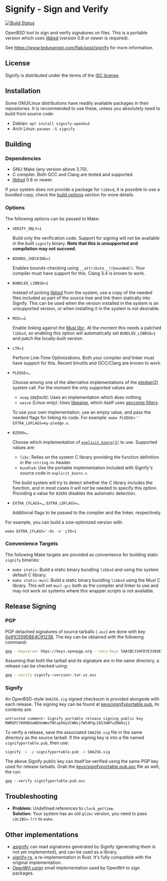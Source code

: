 # Signify - Sign and Verify

[![Build Status](https://img.shields.io/endpoint.svg?url=https%3A%2F%2Factions-badge.atrox.dev%2Faperezdc%2Fsignify%2Fbadge&style=flat)](https://actions-badge.atrox.dev/aperezdc/signify/goto)

OpenBSD tool to sign and verify signatures on files. This is a portable
version which uses [libbsd](http://libbsd.freedesktop.org/wiki/) (version
0.8 or newer is required).

See https://www.tedunangst.com/flak/post/signify for more information.

## License

Signify is distributed under the terms of the [ISC
license](https://opensource.org/licenses/isc-license.txt).


## Installation

Some GNU/Linux distributions have readily available packages in their
repositories. It is recommended to use these, unless you absolutely need to
build from source code:

-   Debian: `apt install signify-openbsd`
-   Arch Linux: `pacman -S signify`


## Building

### Dependencies

* GNU Make (any version above 3.70).
* C compiler. Both GCC and Clang are tested and supported.
* [libbsd](http://libbsd.freedesktop.org/wiki/) 0.8 or newer.

If your system does not provide a package for `libbsd`, it is possible to use
a bundled copy, check the [build options](#options) section for more details.


### Options

The following options can be passed to Make:

* `VERIFY_ONLY=1`

    Build only the verification code. Support for signing will not
    be available in the built `signify` binary. **Note that this is
    unsupported and compilation may not succeed.**

* `BOUNDS_CHECKING=1`

    Enables bounds-checking using `__attribute__((bounded))`. Your
    compiler must have support for this. Clang 3.4 is known to work.

* `BUNDLED_LIBBSD=1`

    Instead of picking [libbsd](http://libbsd.freedesktop.org/wiki/) from the
    system, use a copy of the needed files included as part of the source tree
    and link them statically into Signify. This can be used when the version
    installed in the system is an unsupported version, or when installing it
    in the system is not desirable.

* `MUSL=1`

    Enable linking against the [Musl libc](http://www.musl-libc.org/). At the
    moment this needs a patched `libbsd`, so enabling this option will
    automatically set `BUNDLED_LIBBSD=1` and patch the locally-built version.

* `LTO=1`

    Perform Link-Time Optimizations. Both your compiler *and* linker
    must have support for this. Recent binutils and GCC/Clang are
    known to work.

* `PLEDGE=…`

    Choose among one of the alternative implementations of the
    [pledge(2)](https://man.openbsd.org/pledge.2)
    system call. For the moment the only supported values are:

    - `noop` *(default)*: Uses an implementation which does nothing
    - `waive` *(Linux-only)*: Uses
      [libwaive](https://github.com/dimkr/libwaive), which itself uses
      [seccomp filters](https://en.wikipedia.org/wiki/Seccomp).

    To use your own implementation, use an empty value, and pass
    the needed flags for linking its code. For example:
    `make PLEDGE='' EXTRA_LDFLAGS=my-pledge.o`.

* `BZERO=…`

    Choose which implementation of
    [`explicit_bzero(3)`](https://man.openbsd.org/bzero.3)
    to use. Supported values are:

    - `libc`: Relies on the system C library providing the function definition
      in the `<string.h>` header.
    - `bundled`: Use the portable implementation included with Signify's source
      code in `explicit_bzero.c`.

    The build system will try to detect whether the C library includes the
    function, and in most cases it will *not* be needed to specify this option.
    Providing a value for `BZERO` disables the automatic detection.

* `EXTRA_CFLAGS=…`, `EXTRA_LDFLAGS=…`

    Additional flags to be passed to the compiler and the linker,
    respectively.

For example, you can build a size-optimized version with:

    make EXTRA_CFLAGS='-Os -s' LTO=1


### Convenience Targets

The following Make targets are provided as convenience for building static
`signify` binaries:

* `make static`: Build a static binary bundling `libbsd` and using the system
  default C library.
* `make static-musl`: Build a static binary bundling `libbsd` using the Musl
  C library. This will set `musl-gcc` both as the compiler and linker to use
  and may not work on systems where this wrapper scripts is not available.


## Release Signing

### PGP

PGP detached signatures of source tarballs (`.asc`) are done with key
[0x91C559DBE4C9123B](https://keys.openpgp.org/search?q=5AA3BC334FD7E3369E7C77B291C559DBE4C9123B).
The key can be obtained with the following command:

```sh
gpg --keyserver hkps://keys.openpgp.org --recv-keys 5AA3BC334FD7E3369E7C77B291C559DBE4C9123B
```

Assuming that both the tarball and its signature are in the same directory,
a release can be checked using:

```sh
gpg --verify signify-<version>.tar.xz.asc
```

### Signify

An OpenBSD-style `SHA256.sig` signed checksum is provided alongside with each
release. The signing key can be found at
[keys/signifyportable.pub](keys/signifyportable.pub), its contents are:

```
untrusted comment: Signify portable release signing public key
RWRQFCY809DUoWEHxWmoTNtxph6yUlWNsjfW54PqLI6S3dWfuZN4Ovj1
```

To verify a release, save the associated `SHA256.sig` file in the same
directory as the source tarball. If the signing key is into a file named
`signifyportable.pub`, then use:

```sh
signify -C -p signifyportable.pub -x SHA256.sig
```

The above Signify public key can itself be verified using the same PGP key
used for release tarballs. Grab the [keys/signifyportable.pub.asc](keys/signifyportable.pub.asc)
file as well, the run:

```
gpg --verify signifyportable.pub.asc
```


## Troubleshooting

* **Problem:** Undefined references to `clock_gettime`. <br>
  **Solution:** Your system has an old `glibc` version, you need to pass
  `LDLIBS=-lrt` to `make`.


## Other implementations

* [asignify](https://github.com/vstakhov/asignify) can read signatures
  generated by Signify (generating them is not yet implemented), and can be
  used as a library.
* [signify-rs](https://github.com/badboy/signify-rs), a re-implementation in Rust. It's fully compatible with the original implementation.
* [OpenWrt usign](https://github.com/openwrt/usign) small implementation used by OpenWrt to sign packages.
